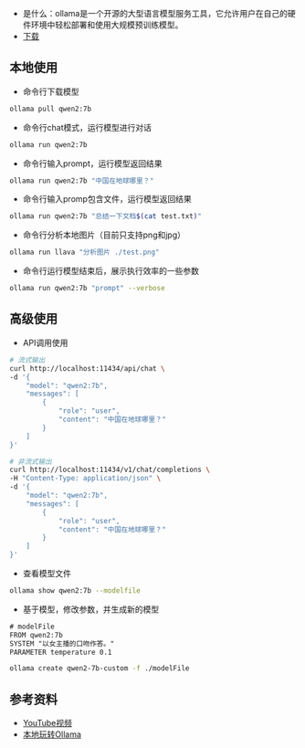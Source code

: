 - 是什么：ollama是一个开源的大型语言模型服务工具，它允许用户在自己的硬件环境中轻松部署和使用大规模预训练模型。
- [下载](https://ollama.com/download)

## 本地使用

- 命令行下载模型
```sh
ollama pull qwen2:7b
```
- 命令行chat模式，运行模型进行对话
```sh
ollama run qwen2:7b
```
- 命令行输入prompt，运行模型返回结果
```sh
ollama run qwen2:7b "中国在地球哪里？"
```
- 命令行输入promp包含文件，运行模型返回结果
```sh
ollama run qwen2:7b "总结一下文档$(cat test.txt)"
```
- 命令行分析本地图片（目前只支持png和jpg）
```sh
ollama run llava "分析图片 ./test.png"
```
- 命令行运行模型结束后，展示执行效率的一些参数
```sh
ollama run qwen2:7b "prompt" --verbose
```

## 高级使用

- API调用使用
```sh
# 流式输出
curl http://localhost:11434/api/chat \
-d '{
	"model": "qwen2:7b",
	"messages": [
		{
			"role": "user",
			"content": "中国在地球哪里？"
		}
	]
}'
```

```sh
# 非流式输出
curl http://localhost:11434/v1/chat/completions \
-H "Content-Type: application/json" \
-d '{
	"model": "qwen2:7b",
	"messages": [
		{
			"role": "user",
			"content": "中国在地球哪里？"
		}
	]
}'
```
- 查看模型文件
```sh
ollama show qwen2:7b --modelfile
```
- 基于模型，修改参数，并生成新的模型
```txt
# modelFile
FROM qwen2:7b
SYSTEM "以女主播的口吻作答。"
PARAMETER temperature 0.1
```

```sh
ollama create qwen2-7b-custom -f ./modelFile
```

## 参考资料

- [YouTube视频](https://www.youtube.com/watch?v=POf4qbohP9k&t=20s)
- [本地玩转Ollama](https://sspai.com/post/85193)
